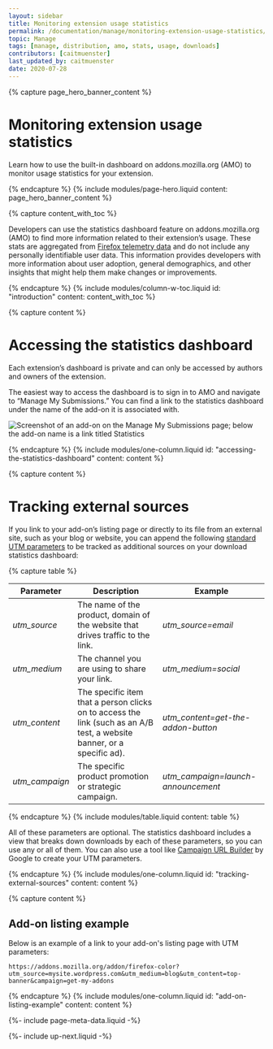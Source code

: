 ```yaml
---
layout: sidebar
title: Monitoring extension usage statistics
permalink: /documentation/manage/monitoring-extension-usage-statistics/
topic: Manage
tags: [manage, distribution, amo, stats, usage, downloads]
contributors: [caitmuenster]
last_updated_by: caitmuenster
date: 2020-07-28
---
```


<!-- Page Hero Banner -->

{% capture page_hero_banner_content %}

# Monitoring extension usage statistics

Learn how to use the built-in dashboard on addons.mozilla.org (AMO) to monitor usage statistics for your extension.

{% endcapture %}
{% include modules/page-hero.liquid
	content: page_hero_banner_content
%}

<!-- END: Page Hero Banner -->

<!-- Content with Table of Contents Module -->

{% capture content_with_toc %}

Developers can use the statistics dashboard feature on addons.mozilla.org (AMO) to find more information related to their extension’s usage. These stats are aggregated from [Firefox telemetry data](https://support.mozilla.org/kb/telemetry-clientid) and do not include any personally identifiable user data. This information provides developers with more information about user adoption, general demographics, and other insights that might help them make changes or improvements.

{% endcapture %}
{% include modules/column-w-toc.liquid
  id: "introduction"
  content: content_with_toc
%}

<!-- END: Content with Table of Contents -->

<!-- Single Column Body Module -->

{% capture content %}

# Accessing the statistics dashboard

Each extension’s dashboard is private and can only be accessed by authors and owners of the extension.

The easiest way to access the dashboard is to sign in to AMO and navigate to “Manage My Submissions.” You can find a link to the statistics dashboard under the name of the add-on it is associated with.

![Screenshot of an add-on on the Manage My Submissions page; below the add-on name is a link titled Statistics](/assets/img/documentation/manage/manage_my_submissions_statistics.png)

{% endcapture %}
{% include modules/one-column.liquid
  id: "accessing-the-statistics-dashboard"
  content: content
%}

<!-- END: Single Column Body Module -->

<!-- Single Column Body Module -->

{% capture content %}

# Tracking external sources

If you link to your add-on’s listing page or directly to its file from an external site, such as your blog or website, you can append the following [standard UTM parameters](https://en.wikipedia.org/wiki/UTM_parameters) to be tracked as additional sources on your download statistics dashboard:

<!-- Table -->

{% capture table %}

| Parameter             | Description   | Example             |
| ------------------------------------- | ------------------- | -------------------------- |
| <em>utm_source</em>		| The name of the product, domain of the website that drives traffic to the link. | <em>utm_source=email</em> |
| <em>utm_medium</em> | The channel you are using to share your link.  | <em>utm_medium=social</em> |
| <em>utm_content</em> | The specific item that a person clicks on to access the link (such as an A/B test, a website banner, or a specific ad). | <em>utm_content=get-the-addon-button</em> |
| <em>utm_campaign</em> | The specific product promotion or strategic campaign. | <em>utm_campaign=launch-announcement</em> |

{% endcapture %}
{% include modules/table.liquid
	content: table
%}

<!-- END: Table -->

All of these parameters are optional. The statistics dashboard includes a view that breaks down downloads by each of these parameters, so you can use any or all of them. You can also use a tool like [Campaign URL Builder](https://ga-dev-tools.appspot.com/campaign-url-builder/) by Google to create your UTM parameters.

{% endcapture %}
{% include modules/one-column.liquid
  id: "tracking-external-sources"
  content: content
%}

<!-- END: Single Column Body Module -->

<!-- Single Column Body Module -->

{% capture content %}

## Add-on listing example

Below is an example of a link to your add-on's listing page with UTM parameters:

`https://addons.mozilla.org/addon/firefox-color?utm_source=mysite.wordpress.com&utm_medium=blog&utm_content=top-banner&campaign=get-my-addons`

{% endcapture %}
{% include modules/one-column.liquid
  id: "add-on-listing-example"
  content: content
%}

<!-- END: Single Column Body Module -->

<!-- Meta Data -->

{%- include page-meta-data.liquid -%}

<!-- END: Meta Data -->

<!-- Up Next -->

{%- include up-next.liquid -%}

<!-- END: Up Next -->
